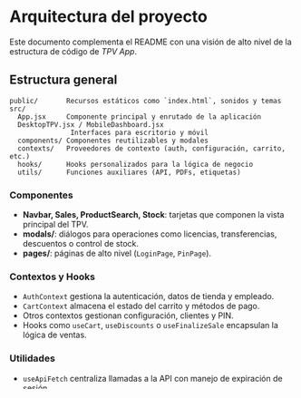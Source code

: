 # Arquitectura del proyecto

Este documento complementa el README con una visión de alto nivel de la estructura de código de *TPV App*.

## Estructura general

```
public/       Recursos estáticos como `index.html`, sonidos y temas
src/
  App.jsx     Componente principal y enrutado de la aplicación
  DesktopTPV.jsx / MobileDashboard.jsx
               Interfaces para escritorio y móvil
  components/ Componentes reutilizables y modales
  contexts/   Proveedores de contexto (auth, configuración, carrito, etc.)
  hooks/      Hooks personalizados para la lógica de negocio
  utils/      Funciones auxiliares (API, PDFs, etiquetas)
```

### Componentes
- **Navbar, Sales, ProductSearch, Stock**: tarjetas que componen la vista principal del TPV.
- **modals/**: diálogos para operaciones como licencias, transferencias, descuentos o control de stock.
- **pages/**: páginas de alto nivel (`LoginPage`, `PinPage`).

### Contextos y Hooks
- `AuthContext` gestiona la autenticación, datos de tienda y empleado.
- `CartContext` almacena el estado del carrito y métodos de pago.
- Otros contextos gestionan configuración, clientes y PIN.
- Hooks como `useCart`, `useDiscounts` o `useFinalizeSale` encapsulan la lógica de ventas.

### Utilidades
- `useApiFetch` centraliza llamadas a la API con manejo de expiración de sesión.
- `generatePriceLabels` y `generateSalesPdf` generan etiquetas y documentos en PDF.
- `getApiBaseUrl` determina la URL base de la API según el hostname.

## Flujo de inicio
1. `LoginPage` valida la licencia y permite seleccionar empleado.
2. Tras iniciar sesión se comprueba la sesión de caja y se abre `DesktopTPV` o `MobileDashboard` según el dispositivo.
3. `App.jsx` mantiene la comprobación de versión y avisa de expiración del token.

## Temas y estilos
Se utilizan **PrimeReact** y **Tailwind CSS**. Los temas se aplican mediante `ThemeSwitcher` y se cargan desde `public/themes`.

---
Este archivo sirve como guía rápida de la organización del proyecto para nuevos desarrolladores o para la IA encargada de analizar el código.

